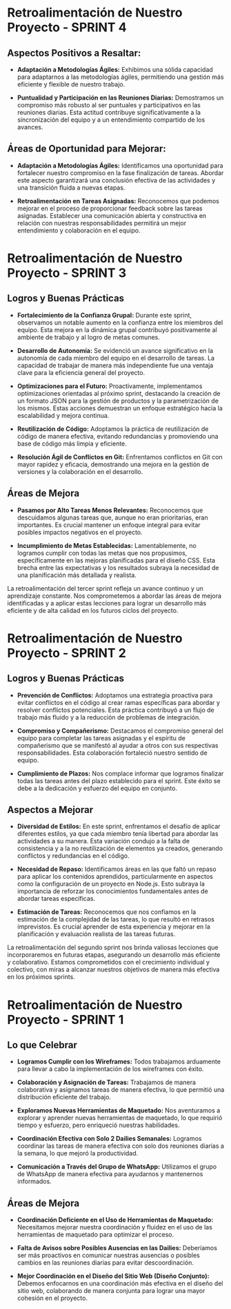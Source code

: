 # Retroalimentación de Nuestro Proyecto - SPRINT 4

## Aspectos Positivos a Resaltar:

- **Adaptación a Metodologías Ágiles:** Exhibimos una sólida capacidad para adaptarnos a las metodologías ágiles, permitiendo una gestión más eficiente y flexible de nuestro trabajo.

- **Puntualidad y Participación en las Reuniones Diarias:** Demostramos un compromiso más robusto al ser puntuales y participativos en las reuniones diarias. Esta actitud contribuye significativamente a la sincronización del equipo y a un entendimiento compartido de los avances.

## Áreas de Oportunidad para Mejorar:

- **Adaptación a Metodologías Ágiles:** Identificamos una oportunidad para fortalecer nuestro compromiso en la fase finalización de tareas. Abordar este aspecto garantizará una conclusión efectiva de las actividades y una transición fluida a nuevas etapas.

- **Retroalimentación en Tareas Asignadas:** Reconocemos que podemos mejorar en el proceso de proporcionar feedback sobre las tareas asignadas. Establecer una comunicación abierta y constructiva en relación con nuestras responsabilidades permitirá un mejor entendimiento y colaboración en el equipo.

# Retroalimentación de Nuestro Proyecto - SPRINT 3

## Logros y Buenas Prácticas

- **Fortalecimiento de la Confianza Grupal:** Durante este sprint, observamos un notable aumento en la confianza entre los miembros del equipo. Esta mejora en la dinámica grupal contribuyó positivamente al ambiente de trabajo y al logro de metas comunes.

- **Desarrollo de Autonomía:** Se evidenció un avance significativo en la autonomía de cada miembro del equipo en el desarrollo de tareas. La capacidad de trabajar de manera más independiente fue una ventaja clave para la eficiencia general del proyecto.

- **Optimizaciones para el Futuro:** Proactivamente, implementamos optimizaciones orientadas al próximo sprint, destacando la creación de un formato JSON para la gestión de productos y la parametrización de los mismos. Estas acciones demuestran un enfoque estratégico hacia la escalabilidad y mejora continua.

- **Reutilización de Código:** Adoptamos la práctica de reutilización de código de manera efectiva, evitando redundancias y promoviendo una base de código más limpia y eficiente.

- **Resolución Ágil de Conflictos en Git:** Enfrentamos conflictos en Git con mayor rapidez y eficacia, demostrando una mejora en la gestión de versiones y la colaboración en el desarrollo.

## Áreas de Mejora

- **Pasamos por Alto Tareas Menos Relevantes:** Reconocemos que descuidamos algunas tareas que, aunque no eran prioritarias, eran importantes. Es crucial mantener un enfoque integral para evitar posibles impactos negativos en el proyecto.

- **Incumplimiento de Metas Establecidas:** Lamentablemente, no logramos cumplir con todas las metas que nos propusimos, específicamente en las mejoras planificadas para el diseño CSS. Esta brecha entre las expectativas y los resultados subraya la necesidad de una planificación más detallada y realista.

La retroalimentación del tercer sprint refleja un avance continuo y un aprendizaje constante. Nos comprometemos a abordar las áreas de mejora identificadas y a aplicar estas lecciones para lograr un desarrollo más eficiente y de alta calidad en los futuros ciclos del proyecto.

# Retroalimentación de Nuestro Proyecto - SPRINT 2

## Logros y Buenas Prácticas

- **Prevención de Conflictos:** Adoptamos una estrategia proactiva para evitar conflictos en el código al crear ramas específicas para abordar y resolver conflictos potenciales. Esta práctica contribuyó a un flujo de trabajo más fluido y a la reducción de problemas de integración.

- **Compromiso y Compañerismo:** Destacamos el compromiso general del equipo para completar las tareas asignadas y el espíritu de compañerismo que se manifestó al ayudar a otros con sus respectivas responsabilidades. Esta colaboración fortaleció nuestro sentido de equipo.

- **Cumplimiento de Plazos:** Nos complace informar que logramos finalizar todas las tareas antes del plazo establecido para el sprint. Este éxito se debe a la dedicación y esfuerzo del equipo en conjunto.

## Aspectos a Mejorar

- **Diversidad de Estilos:** En este sprint, enfrentamos el desafío de aplicar diferentes estilos, ya que cada miembro tenía libertad para abordar las actividades a su manera. Esta variación condujo a la falta de consistencia y a la no reutilización de elementos ya creados, generando conflictos y redundancias en el código.

- **Necesidad de Repaso:** Identificamos áreas en las que faltó un repaso para aplicar los contenidos aprendidos, particularmente en aspectos como la configuración de un proyecto en Node.js. Esto subraya la importancia de reforzar los conocimientos fundamentales antes de abordar tareas específicas.

- **Estimación de Tareas:** Reconocemos que nos confiamos en la estimación de la complejidad de las tareas, lo que resultó en retrasos imprevistos. Es crucial aprender de esta experiencia y mejorar en la planificación y evaluación realista de las tareas futuras.

La retroalimentación del segundo sprint nos brinda valiosas lecciones que incorporaremos en futuras etapas, asegurando un desarrollo más eficiente y colaborativo. Estamos comprometidos con el crecimiento individual y colectivo, con miras a alcanzar nuestros objetivos de manera más efectiva en los próximos sprints.


# Retroalimentación de Nuestro Proyecto - SPRINT 1

## Lo que Celebrar

- **Logramos Cumplir con los Wireframes:** Todos trabajamos arduamente para llevar a cabo la implementación de los wireframes con éxito. 

- **Colaboración y Asignación de Tareas:** Trabajamos de manera colaborativa y asignamos tareas de manera efectiva, lo que permitió una distribución eficiente del trabajo.

- **Exploramos Nuevas Herramientas de Maquetado:** Nos aventuramos a explorar y aprender nuevas herramientas de maquetado, lo que requirió tiempo y esfuerzo, pero enriqueció nuestras habilidades.

- **Coordinación Efectiva con Solo 2 Dailies Semanales:** Logramos coordinar las tareas de manera efectiva con solo dos reuniones diarias a la semana, lo que mejoró la productividad.

- **Comunicación a Través del Grupo de WhatsApp:** Utilizamos el grupo de WhatsApp de manera efectiva para ayudarnos y mantenernos informados.

## Áreas de Mejora

- **Coordinación Deficiente en el Uso de Herramientas de Maquetado:** Necesitamos mejorar nuestra coordinación y fluidez en el uso de las herramientas de maquetado para optimizar el proceso.

- **Falta de Avisos sobre Posibles Ausencias en las Dailies:** Deberíamos ser más proactivos en comunicar nuestras ausencias o posibles cambios en las reuniones diarias para evitar descoordinación.

- **Mejor Coordinación en el Diseño del Sitio Web (Diseño Conjunto):** Debemos enfocarnos en una coordinación más efectiva en el diseño del sitio web, colaborando de manera conjunta para lograr una mayor cohesión en el proyecto.
